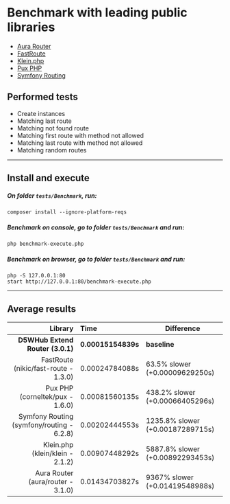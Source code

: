 # Benchmark with leading public libraries
- [Aura Router](https://github.com/auraphp/Aura.Router)
- [FastRoute](https://github.com/nikic/FastRoute)
- [Klein.php](https://github.com/klein/klein.php)
- [Pux PHP](https://github.com/c9s/Pux)
- [Symfony Routing](https://github.com/symfony/routing)

## Performed tests 
- Create instances
- Matching last route
- Matching not found route
- Matching first route with method not allowed
- Matching last route with method not allowed
- Matching random routes

---

## Install and execute

##### On folder `tests/Benchmark`, run:
```shell
composer install --ignore-platform-reqs
```

##### Benchmark on console, go to folder `tests/Benchmark` and run:
```shell
php benchmark-execute.php
```

##### Benchmark on browser, go to folder `tests/Benchmark` and run:
```shell
php -S 127.0.0.1:80
start http://127.0.0.1:80/benchmark-execute.php
```

---

## Average results
|                                   Library | Time               | Difference                       |
|------------------------------------------:|:-------------------|----------------------------------|
|          **D5WHub Extend Router (3.0.1)** | **0.00015154839s** | **baseline**                     |
|      FastRoute (nikic/fast-route - 1.3.0) | 0.00024784088s     | 63.5% slower (+0.00009629250s)   |
|           Pux PHP (corneltek/pux - 1.6.0) | 0.00081560135s     | 438.2% slower (+0.00066405296s)  |
| Symfony Routing (symfony/routing - 6.2.8) | 0.00202444553s     | 1235.8% slower (+0.00187289715s) |
|           Klein.php (klein/klein - 2.1.2) | 0.00907448292s     | 5887.8% slower (+0.00892293453s) |
|         Aura Router (aura/router - 3.1.0) | 0.01434703827s     | 9367% slower (+0.01419548988s)   |

